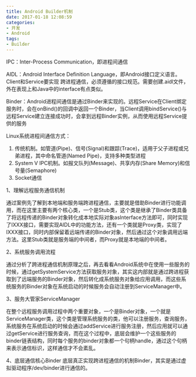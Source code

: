 ```yaml
---
title: Android Builder机制
date: 2017-01-18 12:08:59
categories:
- 开发
- Android
tags:
- Builder
---
```


IPC：Inter-Process Communication，即进程间通信

AIDL：Android Interface Definition Language，即Android接口定义语言。Client和Service要实现
跨进程通信，必须遵循的接口规范。需要创建.aidl文件，外在表现上和Java中的interface有点类似。
<!-- more -->
Binder：Android进程间通信是通过Binder来实现的。远程Service在Client绑定服务时，会在onBind()的回调中返回一个Binder，当Client调用bindService()与远程Service建立连接成功时，会拿到远程Binder实例，从而使用远程Service提供的服务

Linux系统进程间通信方式：

1. 传统机制。如管道(Pipe)、信号(Signal)和跟踪(Trace)，适用于父子进程或兄弟进程，其中命名管道(Named Pipe)，支持多种类型进程
2. System V IPC机制。如报文队列(Message)、共享内存(Share Memory)和信号量(Semaphore)
3. Socket通信

1、理解远程服务通信机制

通过案例先了解到本地端和服务端跨进程通信，主要就是借助Binder进行功能调用，而在这里主要有两个核心类，一个是Stub类，这个类是继承了Binder类具备了将远程传递的Binder对象转化成本地实际对象asInterface方法即可，同时实现了IXXX接口，需要实现AIDL中的功能方法，还有一个类就是Proxy类，实现了IXXX接口，同时内部保留着远端传递的Binder对象，然后通过这个对象调用远端方法。这里Stub类就是服务端的中间者，而Proxy就是本地端的中间者。

2、系统服务调用流程

通过分析了跨进程通信机制原理之后，再去看看Android系统中在使用一些服务的时候，通过getSystemService方法获取服务对象，其实这内部就是通过跨进程获取到了远端服务的Binder对象，然后转化成系统服务对象给应用调用，而这些系统服务的Binder对象在系统启动的时候服务会自动注册到ServiceManager中。

3、服务大管家ServiceManager

在整个远程服务调用过程中两个重要对象，一个是Binder对象，一个就是ServiceManager类，这个类是管理系统服务的类，他可以注册服务，查询服务，系统服务在系统启动的时候会通过addService进行服务注册，然后应用就可以通过getService进行服务查询，而在这个过程中，底层会维护一个这些服务的binder链表结构，同时每个服务的binder对象都一个句柄handle，通过这个句柄来表示通信标识，这样通信才不会紊乱。

4、底层通信核心Binder
底层真正实现跨进程通信的机制Binder，其实是通过虚拟驱动程序/dev/binder进行通信的。
